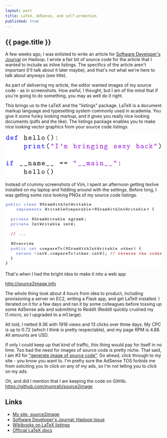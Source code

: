 ```yaml
---
layout: post
title: LaTeX, AdSense, and self-promotion
published: true
---
```


## {{ page.title }}

A few weeks ago, I was enlisted to write an article for [Software Developer's Journal](http://sdjournal.org/)
on Hadoop. I wrote a fair bit of source code for the article that I wanted to include as inline listings. The
specifics of the article aren't important (I'll talk about it later maybe), and that's not what we're here to 
talk about anyways (see title).

As part of delivering my article, the editor wanted images of my source code - as in screenshots. How awful, 
I thought, but I am of the mind that if you're going to do something, you may as well do it right.

This brings us to the LaTeX and the "listings" package. LaTeX is a document markup language and typesetting
system commonly used in academia. You give it some funky looking markup, and it gives you really nice looking
documents (pdfs and the like). The listings package enables you to make nice looking vector graphics from your
source code listings.

![LaTeX Listings image](/images/hello.png "Hello, LaTeX!")

Instead of crummy screenshots of Vim, I spent an afternoon getting texlive installed on my laptop and fiddling 
around with the settings. Before long, I was getting some nice looking PNGs of my source code listings. 

![Java source code listing](/images/listing-6.png "NGramWithIntWritable, yo.")

That's when I had the bright idea to make it into a web app

http://source2image.info

The whole thing took about 4 hours from idea to product, including provisioning a server on EC2, writing a Flask app,
and get LaTeX installed. I iterated on it for a few days and ran it by some colleagues before tossing up some 
AdSense ads and submitting to Reddit (Reddit quickly crushed my t1.micro, so I upgraded to a m1.large).

All told, I netted 9.36 with 1916 views and 13 clicks over three days. My CPC is up to 0.72 (which I think is pretty respectable),
and my page RPM is 4.88. All amounts are USD.

If only I could keep up that kind of traffic, this thing would pay for itself in no time. Too bad the need for images
of source code is pretty niche. That said, I am #3 for ["generate image of source code"](https://www.google.com/search?q=image+of+source+code).
Go ahead, click through to my site - you know you want to. I'm pretty sure the AdSense TOS forbids me from soliciting you to click on
any of my ads, so I'm not telling you to click on my ads.

Oh, and did I mention that I am keeping the code on GitHib. https://github.com/mumrah/source2image

## Links

* [My site, source2image](http://source2image.info)
* [Software Developer's Journal: Hadoop Issue](http://sdjournal.org/apache-hadoop-ecosystem/)
* [Wikibooks on LaTeX listings](http://en.wikibooks.org/wiki/LaTeX/Source_Code_Listings)
* [Official LaTeX docs](http://www.ctan.org/tex-archive/macros/latex/contrib/listings/)
